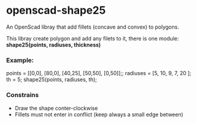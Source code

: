 # openscad-shape25
An OpenScad libray that add fillets (concave and convex) to polygons.

This libray create polygon and add any filets to it, there is one module: **shape25(points, radiuses, thickness)**

### Example:
points = [[0,0], [80,0], [40,25], [50,50], [0,50]];;
radiuses = [5, 10, 9, 7, 20 ];
th = 5;
shape25(points, radiuses, th);

### Constrains
  - Draw the shape conter-clockwise
  - Fillets must not enter in conflict (keep always a small edge between)

